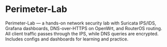 # Perimeter-Lab
Perimeter-Lab — a hands-on network security lab with Suricata IPS/IDS, Grafana dashboards, DNS-over-HTTPS on OpenWrt, and RouterOS routing. All client traffic passes through the IPS, while DNS queries are encrypted. Includes configs and dashboards for learning and practice.
